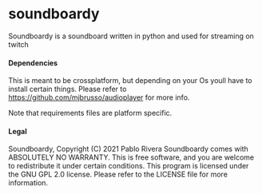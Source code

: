 # soundboardy
Soundboardy is a soundboard written in python and used for streaming on twitch




#### Dependencies

This is meant to be crossplatform, but depending on your Os youll have to install certain things. Please refer to https://github.com/mjbrusso/audioplayer for more info.


Note that requirements files are platform specific.


#### Legal

Soundboardy, Copyright (C) 2021 Pablo Rivera
Soundboardy comes with ABSOLUTELY NO WARRANTY.
This is free software, and you are welcome to redistribute it
under certain conditions. 
This program is licensed under the GNU GPL 2.0 license.
Please refer to the LICENSE file for more information.
